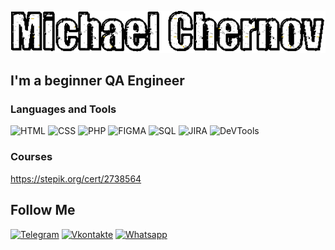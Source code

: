 ![Header](https://github.com/HondaGoro12/MichaelChernov/blob/main/assets/Chernov.gif)

## I'm a beginner QA Engineer

### Languages and Tools

![HTML](https://img.shields.io/badge/-HTML-090909?style=for-the-badge&logo=HTML&logoColor=47C5FB)
![CSS](https://img.shields.io/badge/-CSS-090909?style=for-the-badge&logo=CSS&logoColor=097CDB)
![PHP](https://img.shields.io/badge/-PHP-090909?style=for-the-badge&logo=PHP&logoColor=F8C52C)
![FIGMA](https://img.shields.io/badge/-FIGMA-090909?style=for-the-badge&logo=FIGMA&logoColor=F88C00)
![SQL](https://img.shields.io/badge/-SQL-090909?style=for-the-badge&logo=SQL&logoColor=E9D54D)
![JIRA](https://img.shields.io/badge/-JIRA-090909?style=for-the-badge&logo=JIRA&logoColor=E5D3FF)
![DeVTools](https://img.shields.io/badge/-DeVTools-090909?style=for-the-badge&logo=DeVTools&logoColor=6296CC)

### Courses

https://stepik.org/cert/2738564

## Follow Me

[![Telegram](https://img.shields.io/badge/-Telegram-090909?style=for-the-badge&logo=telegram&logoColor=27A0D9)](https://t.me/MichaelGoro)
[![Vkontakte](https://img.shields.io/badge/-Vkontakte-090909?style=for-the-badge&logo=Vk&logoColor=4F7DB3)](https://vk.com/hondagoro)
[![Whatsapp](https://img.shields.io/badge/-whatsapp-090909?style=for-the-badge&logo=whatsapp&logoColor=075e54)](https://api.whatsapp.com/send?phone=79069514771)
